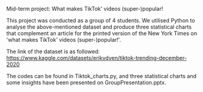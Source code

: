  Mid-term project: What makes TikTok' videos (super-)popular!

This project was conducted as a group of 4 students. We utilised Python to analyse the above-mentioned dataset and produce three statistical charts that complement an article for the printed version of the New York Times on 'what makes TikTok' videos (super-)popular!'.

The link of the dataset is as followed:
https://www.kaggle.com/datasets/erikvdven/tiktok-trending-december-2020

The codes can be found in Tiktok_charts.py, and three statistical charts and some insights have been presented on GroupPresentation.pptx.
